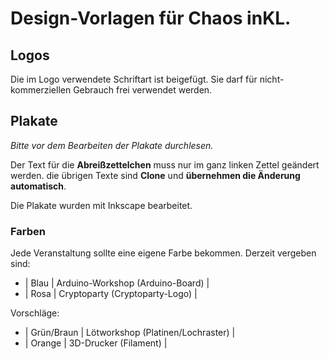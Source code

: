 # Design-Vorlagen für Chaos inKL.

## Logos

Die im Logo verwendete Schriftart ist beigefügt. Sie darf für nicht-kommerziellen Gebrauch frei verwendet werden.


## Plakate
*Bitte vor dem Bearbeiten der Plakate durchlesen.*

Der Text für die **Abreißzettelchen** muss nur im ganz linken Zettel geändert werden. die übrigen Texte sind **Clone** und **übernehmen die Änderung automatisch**.

Die Plakate wurden mit Inkscape bearbeitet. 


### Farben
Jede Veranstaltung sollte eine eigene Farbe bekommen.
Derzeit vergeben sind:

+ | Blau	| Arduino-Workshop (Arduino-Board)	|
+ | Rosa	| Cryptoparty (Cryptoparty-Logo)	|

Vorschläge:

+ | Grün/Braun	| Lötworkshop (Platinen/Lochraster)  |
+ | Orange	| 3D-Drucker (Filament)	             |
